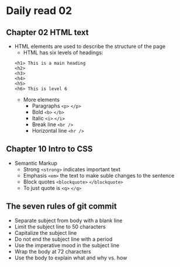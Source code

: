 # Daily read 02

## Chapter 02 HTML text
- HTML elements are used to describe the structure of the page
  * HTML has six levels of headings:
  ```
  <h1> This is a main heading
  <h2>
  <h3>
  <h4>
  <h5>
  <h6> This is level 6
  ```
  * More elements
    - Paragraphs `<p>` `</p>`
    - Bold `<b>` `</b>`
    - Italic `<i>` `</i>`
    - Break line `<br />`
    - Horizontal line `<hr />`

## Chapter 10 Intro to CSS
    

- Semantic Markup 
  * Strong `<strong>` indicates important text
  * Emphasis `<em>` the text to make suble changes to the sentence
  * Block quotes `<blockquote>` `</blockquote>`
  * To just quote is `<q>` `</q>`
  













## The seven rules of git commit
- Separate subject from body with a blank line
- Limit the subject line to 50 characters
- Capitalize the subject line
- Do not end the subject line with a period
- Use the imperative mood in the subject line
- Wrap the body at 72 characters
- Use the body to explain what and why vs. how
